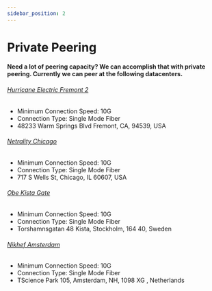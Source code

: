```yaml
---
sidebar_position: 2
---
```


# Private Peering

#### Need a lot of peering capacity? We can accomplish that with private peering. Currently we can peer at the following datacenters.

###### [Hurricane Electric Fremont 2](https://www.peeringdb.com/fac/547)
* Minimum Connection Speed: 10G
* Connection Type: Single Mode Fiber
* 48233 Warm Springs Blvd Fremont, CA, 94539, USA

###### [Netrality Chicago](https://www.peeringdb.com/fac/3398)
* Minimum Connection Speed: 10G
* Connection Type: Single Mode Fiber
* 717 S Wells St, Chicago, IL 60607, USA

###### [Obe Kista Gate](https://www.peeringdb.com/fac/5544)
* Minimum Connection Speed: 10G
* Connection Type: Single Mode Fiber
* Torshamnsgatan 48 Kista, Stockholm, 164 40, Sweden

###### [Nikhef Amsterdam](https://www.peeringdb.com/fac/18)
* Minimum Connection Speed: 10G
* Connection Type: Single Mode Fiber
* TScience Park 105,  Amsterdam, NH, 1098 XG , Netherlands